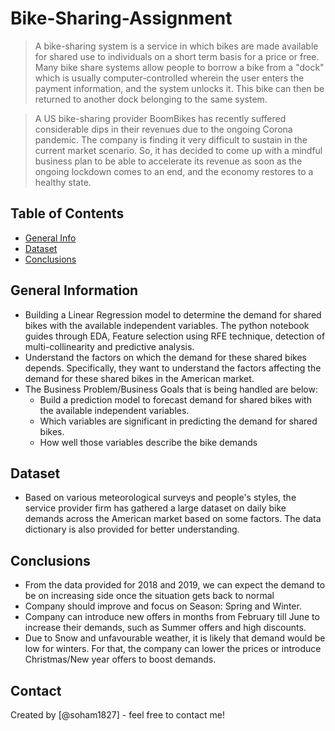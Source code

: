 # Bike-Sharing-Assignment
> A bike-sharing system is a service in which bikes are made available for shared use to individuals on a short term basis for a price or free. Many bike share systems allow people to borrow a bike from a "dock" which is usually computer-controlled wherein the user enters the payment information, and the system unlocks it. This bike can then be returned to another dock belonging to the same system.

> A US bike-sharing provider BoomBikes has recently suffered considerable dips in their revenues due to the ongoing Corona pandemic. The company is finding it very difficult to sustain in the current market scenario. So, it has decided to come up with a mindful business plan to be able to accelerate its revenue as soon as the ongoing lockdown comes to an end, and the economy restores to a healthy state. 


## Table of Contents
* [General Info](#general-information)
* [Dataset](#dataset)
* [Conclusions](#conclusions)

<!-- You can include any other section that is pertinent to your problem -->

## General Information
- Building a Linear Regression model to determine the demand for shared bikes with the available independent variables. The python notebook guides through EDA, Feature selection using RFE technique, detection of multi-collinearity and predictive analysis.
- Understand the factors on which the demand for these shared bikes depends. Specifically, they want to understand the factors affecting the demand for these shared bikes in the American market.
- The Business Problem/Business Goals that is being handled are below:
  - Build a prediction model to forecast demand for shared bikes with the available independent variables. 
  - Which variables are significant in predicting the demand for shared bikes.
  - How well those variables describe the bike demands


## Dataset
- Based on various meteorological surveys and people's styles, the service provider firm has gathered a large dataset on daily bike demands across the American market based on some factors. The data dictionary is also provided for better understanding.


## Conclusions
- From the data provided for 2018 and 2019, we can expect the demand to be on increasing side once the situation gets back to normal
- Company should improve and focus on Season: Spring and Winter. 
- Company can introduce new offers in months from February till June to increase their demands, such as Summer offers and high discounts.
- Due to Snow and unfavourable weather, it is likely that demand would be low for winters. For that, the company can lower the prices or introduce Christmas/New year offers to boost demands.

<!-- You don't have to answer all the questions - just the ones relevant to your project. -->

## Contact
Created by [@soham1827] - feel free to contact me!


<!-- Optional -->
<!-- ## License -->
<!-- This project is open source and available under the [... License](). -->

<!-- You don't have to include all sections - just the one's relevant to your project -->
